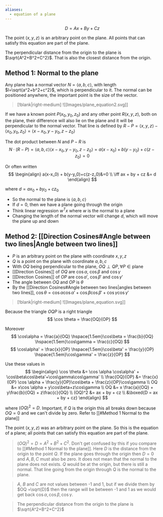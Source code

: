 ```yaml
---
aliases:
  - equation of a plane
---
```

  





$$
D = Ax + By+ Cz
$$

The point $(x, y, z)$ is an arbitrary point on the plane. All points that can satisfy this equation are part of the plane.

The perpendicular distance from the origin to the plane is $\sqrt{A^2+B^2+C^2}$. That is also the closest distance from the origin.



## Method 1: Normal to the plane

Any plane has a normal vector $N=\langle a,b,c \rangle$, with length $l=\sqrt{a^2+b^2+c^2}$,  which is perpendicular to it. The normal can be positioned anywhere, the important point is the size of the vector.


> [!blank|right-medium]
> ![[Images/plane_equation2.svg]]


If we have a known point $P(x_0, y_0, z_0)$ and any other point $R(x, y, z)$, both on the plane, their difference will also lie on the plane and it will be perpendicular to the normal vector. That line is defined by $R-P= \langle x,y,z \rangle - \langle x_0,y_0,z_0 \rangle =\langle x-x_0,y-y_0,z-z_0 \rangle$ 

The dot product between $N$ and $P-R$ is
$$
N \cdot (R-P) = \langle a,b,c \rangle \langle x-x_0,y-y_0,z-z_0 \rangle = a(x-x_0) + b(y-y_0)+c(z-z_0) = 0
$$

Or often written
$$
\begin{align}
a(x-x_0) + b(y-y_0)+c(z-z_0)&=0  \\
\iff  ax + by + cz &= d
\end{align}
$$

where $d=ax_0+by_0+cz_0$ 

- So the normal to the plane is $\langle a,b,c \rangle$ 
- If $d=0$, then we have a plane going through the origin 
- Think linear regression $w^Tx$ where $w$ is the normal to a plane 
- Changing the length of the normal vector will change $d$, which will move the plane up and down


## Method 2: [[Direction Cosines#Angle between two lines|Angle between two lines]]

- $P$ is an arbitrary point on the plane with coordinate $x,y,z$
- $Q$ is a point on the plane with coordinate $a,b,c$
- With $OQ$ being perpendicular to the plane, $OQ \perp QP, \forall P \in \text{plane}$
- [[Direction Cosines]] of $OQ$ are $\cos\alpha$,  $\cos\beta$ and $\cos\gamma$
- [[Direction Cosines]] of $OP$ are $\cos\alpha'$,  $\cos\beta'$ and $\cos\gamma'$
- The angle between $OQ$ and $OP$ is $\theta$
- By the [[Direction Cosines#Angle between two lines|angles between two lines]], $\cos \theta = \cos \alpha \cos\alpha' + \cos\beta\cos\beta'+\cos\gamma\cos\gamma'$ 

> [!blank|right-medium]
> ![[Images/plane_equation.svg]]

Because the triangle $OQP$ is a right triangle
$$
\cos \theta = \frac{OQ}{OP}
$$

Moreover
$$
\cos\alpha = \frac{a}{OQ}  \hspace{1.5em}\cos\beta = \frac{b}{OQ} \hspace{1.5em}\cos\gamma = \frac{c}{OQ}
$$
$$
\cos\alpha' = \frac{x}{OP}  \hspace{1.5em}\cos\beta' = \frac{y}{OP} \hspace{1.5em}\cos\gamma' = \frac{z}{OP}
$$

Use these values in
$$
\begin{align}
\cos \theta &= \cos \alpha \cos\alpha' + \cos\beta\cos\beta'+\cos\gamma\cos\gamma' \\
\frac{OQ}{OP} &= \frac{x}{OP} \cos \alpha + \frac{y}{OP}\cos\beta + \frac{z}{OP}\cos\gamma \\
OQ &= x\cos \alpha  + y\cos\beta+z\cos\gamma \\
OQ &= x \frac{a}{OQ}  + y\frac{b}{OQ} + z\frac{c}{OQ} \\
(OQ)^2 &= ax  + by + cz \\
&\boxed{D = ax  + by + cz} 
\end{align}
$$

where $(OQ)^2=D$. Important, if $Q$ is the origin this all breaks down because $OQ=0$ and we can't divide by zero. Refer to [[#Method 1 Normal to the plane]]

The point $(x, y, z)$ was an arbitrary point on the plane. So this is the equation of a plane; all points that can satisfy this equation are part of the plane.

> $(OQ)^2 = D=A^2+B^2+C^2$. Don't get confused by this if you compare to [[#Method 1 Normal to the plane]]. Here $D$ is the distance from the origin to the point $Q$. If the plane goes through the origin then $D=0$ and $A,B,C$ must also be zero. It does not mean that the normal to the plane does not exists. $Q$ would be at the origin, but there is still a normal. That line going from the  origin through $Q$ is the normal to the plane.


> $A$, $B$ and $C$ are not values between -1 and 1, but if we divide them by $OQ =\sqrt{D}$ then the range will be between -1 and 1 as we would get back $\cos\alpha,\cos\beta,\cos\gamma$.


> The perpendicular distance from the origin to the plane is $\sqrt{A^2+B^2+C^2}$